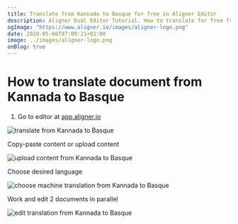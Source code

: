 ```yaml
---
title: Translate from Kannada to Basque for free in Aligner Editor
description: Aligner Dual Editor Tutorial. How to translate for free from Kannada to Basque. Aligner is multilingual document management platform. 
ogImage: "https://www.aligner.io/images/aligner-logo.png"
date: 2020-05-06T07:09:21+03:00
image: ../images/aligner-logo.png
onBlog: true
---
```


# How to translate document from Kannada to Basque

1. Go to editor at [app.aligner.io](https://app.aligner.io "Aligner App web page")

![translate from Kannada to Basque](../aligner-blank-editor.png "translate from Kannada to Basque")

Copy-paste content or upload content

![upload content from Kannada to Basque](../aligner-uploaded-document.png "upload content from Kannada to Basque")

Choose desired language

![choose machine translation from Kannada to Basque](../aligner-language-dropdown.png "choose machine translation from Kannada to Basque")

Work and edit 2 documents in parallel

![edit translation from Kannada to Basque](../aligner-double-sitded-editor.png "edit translation from Kannada to Basque")

